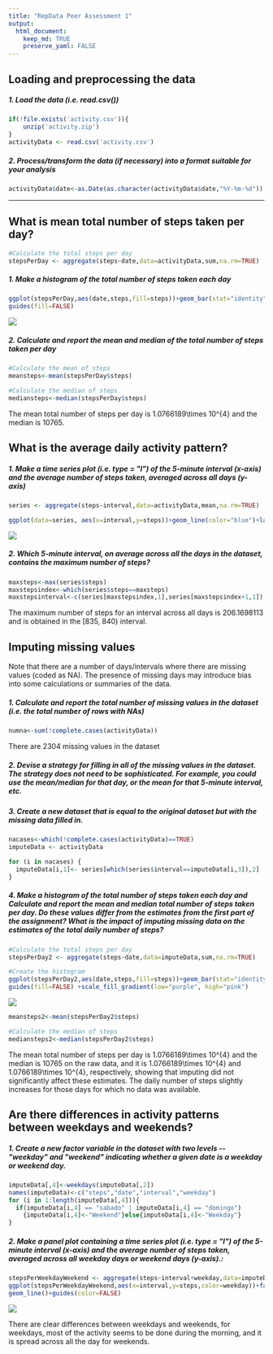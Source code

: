 ```yaml
--- 
title: "RepData Peer Assessment 1" 
output: 
  html_document: 
    keep_md: TRUE 
    preserve_yaml: FALSE
---
```




## Loading and preprocessing the data
##### 1. Load the data (i.e. read.csv())

```r
if(!file.exists('activity.csv')){
    unzip('activity.zip')
}
activityData <- read.csv('activity.csv')
```
##### 2. Process/transform the data (if necessary) into a format suitable for your analysis

```r
activityData$date<-as.Date(as.character(activityData$date,"%Y-%m-%d"))
```

-----

## What is mean total number of steps taken per day?

```r
#Calculate the total steps per day
stepsPerDay <- aggregate(steps~date,data=activityData,sum,na.rm=TRUE)
```

##### 1. Make a histogram of the total number of steps taken each day

```r
ggplot(stepsPerDay,aes(date,steps,fill=steps))+geom_bar(stat="identity")+labs(y="Steps",x="Date")+
guides(fill=FALSE)
```

![](PA1_template_files/figure-html/unnamed-chunk-4-1.png)<!-- -->

##### 2. Calculate and report the mean and median of the total number of steps taken per day


```r
#Calculate the mean of steps
meansteps<-mean(stepsPerDay$steps)

#Calculate the median of steps
mediansteps<-median(stepsPerDay$steps)
```
The mean total number of steps per day is 1.0766189\times 10^{4} and the median is 10765.

## What is the average daily activity pattern?

##### 1. Make a time series plot (i.e. type = "l") of the 5-minute interval (x-axis) and the average number of steps taken, averaged across all days (y-axis)


```r
series <- aggregate(steps~interval,data=activityData,mean,na.rm=TRUE)

ggplot(data=series, aes(x=interval,y=steps))+geom_line(color="blue")+labs(y="Average steps across all days",x="Time interval")
```

![](PA1_template_files/figure-html/unnamed-chunk-5-1.png)<!-- -->

##### 2. Which 5-minute interval, on average across all the days in the dataset, contains the maximum number of steps?


```r
maxsteps<-max(series$steps)
maxstepsindex<-which(series$steps==maxsteps)
maxstepsinterval<-c(series[maxstepsindex,1],series[maxstepsindex+1,1])
```
The maximum number of steps for an interval across all days is 206.1698113 and is obtained in the [835, 840) interval.

## Imputing missing values
Note that there are a number of days/intervals where there are missing values (coded as NA). The presence of missing days may introduce bias into some calculations or summaries of the data.

##### 1. Calculate and report the total number of missing values in the dataset (i.e. the total number of rows with NAs)


```r
numna<-sum(!complete.cases(activityData))
```
There are 2304 missing values in the dataset

##### 2. Devise a strategy for filling in all of the missing values in the dataset. The strategy does not need to be sophisticated. For example, you could use the mean/median for that day, or the mean for that 5-minute interval, etc.

##### 3. Create a new dataset that is equal to the original dataset but with the missing data filled in.


```r
nacases<-which(!complete.cases(activityData)==TRUE)
imputeData <- activityData

for (i in nacases) {
  imputeData[i,1]<- series[which(series$interval==imputeData[i,3]),2]
}
```

##### 4. Make a histogram of the total number of steps taken each day and Calculate and report the mean and median total number of steps taken per day. Do these values differ from the estimates from the first part of the assignment? What is the impact of imputing missing data on the estimates of the total daily number of steps?


```r
#Calculate the total steps per day
stepsPerDay2 <- aggregate(steps~date,data=imputeData,sum,na.rm=TRUE)

#Create the histogram
ggplot(stepsPerDay2,aes(date,steps,fill=steps))+geom_bar(stat="identity")+labs(y="Steps",x="Date")+
guides(fill=FALSE) +scale_fill_gradient(low="purple", high="pink")
```

![](PA1_template_files/figure-html/stepsperday2-1.png)<!-- -->

```r
meansteps2<-mean(stepsPerDay2$steps)

#Calculate the median of steps
mediansteps2<-median(stepsPerDay2$steps)
```

The mean total number of steps per day is 1.0766189\times 10^{4} and the median is 10765 on the raw data, and it is 1.0766189\times 10^{4} and 1.0766189\times 10^{4}, respectively, showing that imputing did not significantly affect these estimates. The daily number of steps slightly increases for those days for which no data was available.

## Are there differences in activity patterns between weekdays and weekends?

##### 1. Create a new factor variable in the dataset with two levels -- "weekday" and "weekend" indicating whether a given date is a weekday or weekend day.


```r
imputeData[,4]<-weekdays(imputeData[,2])
names(imputeData)<-c("steps","date","interval","weekday") 
for (i in 1:length(imputeData[,4])){
  if(imputeData[i,4] == "sabado" | imputeData[i,4] == "domingo")
    {imputeData[i,4]<-"Weekend"}else{imputeData[i,4]<-"Weekday"}
}
```

##### 2. Make a panel plot containing a time series plot (i.e. type = "l") of the 5-minute interval (x-axis) and the average number of steps taken, averaged across all weekday days or weekend days (y-axis).:


```r
stepsPerWeekdayWeekend <- aggregate(steps~interval+weekday,data=imputeData,mean,na.rm=TRUE)
ggplot(stepsPerWeekdayWeekend,aes(x=interval,y=steps,color=weekday))+facet_grid(weekday~.,space="free")+
geom_line()+guides(color=FALSE)
```

![](PA1_template_files/figure-html/weekde-1.png)<!-- -->

There are clear differences between weekdays and weekends, for weekdays, most of the activity seems to be done during the morning, and it is spread across all the day for weekends.
